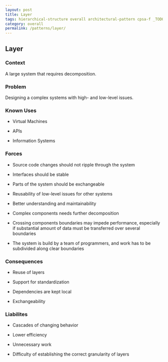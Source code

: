 ```yaml
---
layout: post
title: Layer
tags: hierarchical-structure overall architectural-pattern cpsa-f _TODO
category: overall
permalink: /patterns/layer/
---
```


## Layer

### Context

A large system that requires decomposition.

### Problem

Designing a complex systems with high- and low-level issues. 

### Known Uses

*  Virtual Machines

*  APIs

*  Information Systems 

### Forces

*  Source code changes should not ripple through the system

*  Interfaces should be stable

*  Parts of the system should be exchangeable

*  Reusability of low-level issues for other systems

*  Better understanding and maintainability 

*  Complex components needs further decomposition

*  Crossing components boundaries may impede performance, especially if substantial amount of data must be transferred over several boundaries

*  The system is build by a team of programmers, and work has to be subdivided along clear boundaries

### Consequences

*  Reuse of layers 

*  Support for standardization

*  Dependencies are kept local

*  Exchangeability

### Liabilites

*  Cascades of changing behavior 

*  Lower efficiency

*  Unnecessary work

*  Difficulty of establishing the correct granularity of layers






